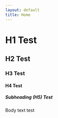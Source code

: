 ```yaml
---
layout: default
title: Home
---
```

# H1 Test
## H2 Test
### H3 Test
#### H4 Test
##### Subheading (H5) Test

Body text test